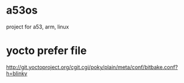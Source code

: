 # a53os

project for a53, arm, linux

# yocto prefer file
http://git.yoctoproject.org/cgit.cgi/poky/plain/meta/conf/bitbake.conf?h=blinky

